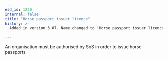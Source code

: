 ```yaml
---
esd_id: 1220
internal: false
title: "Horse passport issuer licence"
history: >-
  Added in version 3.07. Name changed to 'Horse passport issuer licence' in version 4.00.

---
```


An organisation must be authorised by SoS in order to issue horse passports

